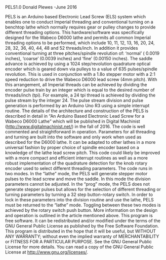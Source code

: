 PELS1.0
Donald Plewes  -June 2016

PELS is an Arduino based Electronic Lead Screw (ELS) system which enables one to conduct Imperial threading and conventional turning on a benchtop lathe which normally requires gear or pulley changes to provide different threading options.  This hardware/software was specifically designed for the Wabeco D6000 lathe and permits all common Imperial threading options to be performed, which include 10, 11, 12, 13, 16, 20, 24, 28, 32, 36, 40, 44, 48 and 52 threads/inch. In addition it provides conventional turning at three pitches/spindle revolution of: ‘normal’ ( 0.0019 inches), ‘coarse’ (0.0039 inches) and ‘fine’ (0.00150 inches). The saddle advance is achieved by using a 1024 step/revolution quadrature optical encoder which is geared down via pulleys to a value of 635 pulses/spindle revolution.  This is used in conjunction with a 1.8o stepper motor with a 2:1 speed reduction to drive the Wabeco D6000 lead screw (4mm pitch). With this arrangement, all Imperial threads can be achieved by dividing the encoder pulse train by an integer which is equal to the desired number of threads/inch (tpi).  For example, a 24 tpi thread is achieved by dividing the pulse stream by the integer 24. The pulse stream division and pulse generation is performed by an Arduino Uno R3 using a simple interrupt routine. The details of the architecture and construction of the PELS is described in detail in “An Arduino Based Electronic Lead Screw for a Wabeco D6000 Lathe” which will be published in Digital Machinist (http://www.digitalmachinist.net/) in the fall of 2016. 
The code is well commented and straightforward in operation.  Parameters for all threading and turning are built into the software and only work when used as described for the D6000 lathe.  It can be adapted to other lathes in a more universal fashion by proper choice of spindle encoder based on a knowledge of the lathe lead screw pitch.  This code could likely be improved with a more compact and efficient interrupt routines as well as a more robust implementation of the quadrature detection for the knob rotary encoder used to select different threading parameters.  The code runs in two modes.  In the “lathe” mode, the PELS will generate stepper motor pulses to the lead screw and move the saddle.  In this mode the division parameters cannot be adjusted.  In the “prog” mode, the PELS does not generate stepper pulses but allows for the selection of different threading or turning parameters by turning a 32 step button-rotary switch. In order to lock in these parameters into the division routine and use the lathe, PELS must be returned to the “lathe” mode. Toggling between these two modes is achieved by the rotary switch push button. More information on the design and operation is outlined in the article mentioned above. 
This program is free software. It can be redistributed and/or modified under the terms of the GNU General Public License as published by the Free Software Foundation. This program is distributed in the hope that it will be useful, but WITHOUT ANY WARRANTY; without even the implied warranty of MERCHANTABILITY or FITNESS FOR A PARTICULAR PURPOSE.  See the GNU General Public License for more details. You can read a copy of the GNU General Public License at http://www.gnu.org/licenses/.

